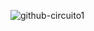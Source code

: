 ![github-circuito1](https://user-images.githubusercontent.com/79882049/193434607-88e1c40d-b672-4aca-9081-db32dae6ecbd.png)
